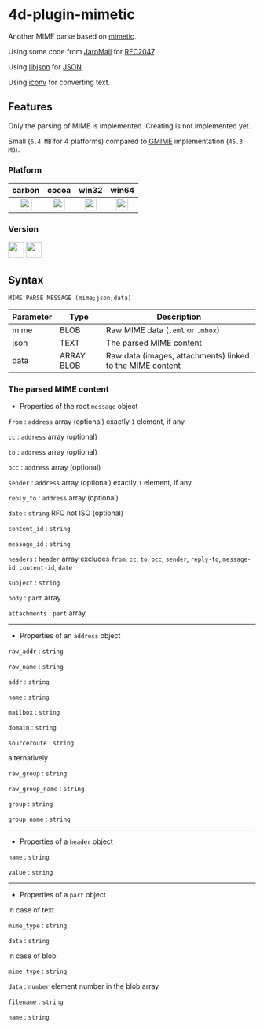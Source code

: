 # 4d-plugin-mimetic

Another MIME parse based on [mimetic](http://www.codesink.org/mimetic_mime_library.html).

Using some code from [JaroMail](https://github.com/dyne/JaroMail) for [RFC2047](https://www.ietf.org/rfc/rfc2047.txt).

Using [libjson](https://sourceforge.net/projects/libjson/) for [JSON](http://www.json.org).

Using [iconv](https://www.gnu.org/software/libiconv/) for converting text.

## Features

Only the parsing of MIME is implemented. Creating is not implemented yet.

Small (``6.4 MB`` for 4 platforms) compared to [GMIME](https://github.com/miyako/4d-plugin-gmime) implementation (``45.3 MB``).

### Platform

| carbon | cocoa | win32 | win64 |
|:------:|:-----:|:---------:|:---------:|
|<img src="https://cloud.githubusercontent.com/assets/1725068/22371562/1b091f0a-e4db-11e6-8458-8653954a7cce.png" width="24" height="24" />|<img src="https://cloud.githubusercontent.com/assets/1725068/22371562/1b091f0a-e4db-11e6-8458-8653954a7cce.png" width="24" height="24" />|<img src="https://cloud.githubusercontent.com/assets/1725068/22371562/1b091f0a-e4db-11e6-8458-8653954a7cce.png" width="24" height="24" />|<img src="https://cloud.githubusercontent.com/assets/1725068/22371562/1b091f0a-e4db-11e6-8458-8653954a7cce.png" width="24" height="24" />|

### Version

<img src="https://cloud.githubusercontent.com/assets/1725068/18940649/21945000-8645-11e6-86ed-4a0f800e5a73.png" width="32" height="32" /> <img src="https://cloud.githubusercontent.com/assets/1725068/18940648/2192ddba-8645-11e6-864d-6d5692d55717.png" width="32" height="32" />

## Syntax

```
MIME PARSE MESSAGE (mime;json;data)
```

Parameter|Type|Description
------------|------------|----
mime|BLOB|Raw MIME data (``.eml`` or ``.mbox``)
json|TEXT|The parsed MIME content
data|ARRAY BLOB|Raw data (images, attachments) linked to the MIME content

### The parsed MIME content

* Properties of the root ``message`` object

``from`` : ``address`` array (optional) exactly ``1`` element, if any

``cc`` : ``address`` array (optional)

``to`` : ``address`` array (optional)

``bcc`` : ``address`` array (optional)

``sender`` : ``address`` array (optional) exactly ``1`` element, if any

``reply_to`` : ``address`` array (optional)

``date`` : ``string`` RFC not ISO (optional)

``content_id`` : ``string``

``message_id`` : ``string``

``headers`` : ``header`` array excludes ``from``, ``cc``, ``to``, ``bcc``, ``sender``, ``reply-to``, ``message-id``, ``content-id``, ``date``

``subject`` : ``string``

``body`` : ``part`` array

``attachments`` : ``part`` array

---

* Properties of an ``address`` object

``raw_addr`` : ``string``

``raw_name`` : ``string``

``addr`` : ``string``

``name`` : ``string``

``mailbox`` : ``string``

``domain`` : ``string``

``sourceroute`` : ``string``

alternatively

``raw_group`` : ``string``

``raw_group_name`` : ``string``

``group`` : ``string``

``group_name`` : ``string``

---

* Properties of a ``header`` object

``name`` : ``string``

``value`` : ``string``

---

* Properties of a ``part`` object

in case of text

``mime_type`` : ``string``

``data`` : ``string``

in case of blob

``mime_type`` : ``string``

``data`` : ``number`` element number in the blob array  

``filename`` : ``string``

``name`` : ``string``
